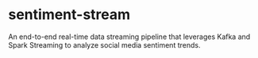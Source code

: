 # sentiment-stream
An end-to-end real-time data streaming pipeline that leverages Kafka and Spark Streaming to analyze social media sentiment trends. 
